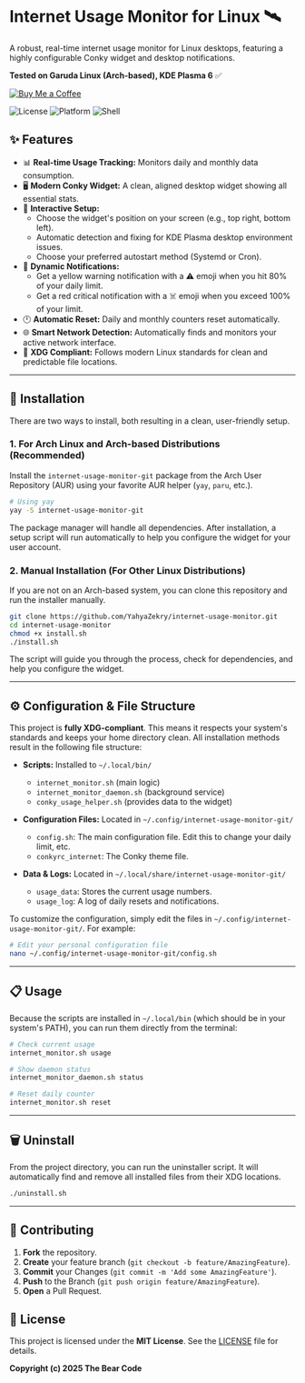 # Internet Usage Monitor for Linux 🛰️

A robust, real-time internet usage monitor for Linux desktops, featuring a highly configurable Conky widget and desktop notifications.

**Tested on Garuda Linux (Arch-based), KDE Plasma 6** ✅

[![Buy Me a Coffee](https://img.shields.io/badge/Buy%20Me%20a%20Coffee-ffdd00?style=for-the-badge&logo=buy-me-a-coffee&logoColor=black)](https://buymeacoffee.com/yahyazekry)

![License](https://img.shields.io/badge/license-MIT-blue.svg)
![Platform](https://img.shields.io/badge/platform-Linux-green.svg)
![Shell](https://img.shields.io/badge/shell-Bash-orange.svg)

## ✨ Features

- 📊 **Real-time Usage Tracking:** Monitors daily and monthly data consumption.
- 🖥️ **Modern Conky Widget:** A clean, aligned desktop widget showing all essential stats.
- 🎨 **Interactive Setup:**
  - Choose the widget's position on your screen (e.g., top right, bottom left).
  - Automatic detection and fixing for KDE Plasma desktop environment issues.
  - Choose your preferred autostart method (Systemd or Cron).
- 🔔 **Dynamic Notifications:**
  - Get a yellow warning notification with a ⚠️ emoji when you hit 80% of your daily limit.
  - Get a red critical notification with a ☠️ emoji when you exceed 100% of your limit.
- 🕛 **Automatic Reset:** Daily and monthly counters reset automatically.
- 🌐 **Smart Network Detection:** Automatically finds and monitors your active network interface.
- 📂 **XDG Compliant:** Follows modern Linux standards for clean and predictable file locations.

---

## 🚀 Installation

There are two ways to install, both resulting in a clean, user-friendly setup.

### 1. For Arch Linux and Arch-based Distributions (Recommended)

Install the `internet-usage-monitor-git` package from the Arch User Repository (AUR) using your favorite AUR helper (`yay`, `paru`, etc.).

```bash
# Using yay
yay -S internet-usage-monitor-git
```

The package manager will handle all dependencies. After installation, a setup script will run automatically to help you configure the widget for your user account.

### 2. Manual Installation (For Other Linux Distributions)

If you are not on an Arch-based system, you can clone this repository and run the installer manually.

```bash
git clone https://github.com/YahyaZekry/internet-usage-monitor.git
cd internet-usage-monitor
chmod +x install.sh
./install.sh
```

The script will guide you through the process, check for dependencies, and help you configure the widget.

---

## ⚙️ Configuration & File Structure

This project is **fully XDG-compliant**. This means it respects your system's standards and keeps your home directory clean. All installation methods result in the following file structure:

- **Scripts:** Installed to `~/.local/bin/`

  - `internet_monitor.sh` (main logic)
  - `internet_monitor_daemon.sh` (background service)
  - `conky_usage_helper.sh` (provides data to the widget)

- **Configuration Files:** Located in `~/.config/internet-usage-monitor-git/`

  - `config.sh`: The main configuration file. Edit this to change your daily limit, etc.
  - `conkyrc_internet`: The Conky theme file.

- **Data & Logs:** Located in `~/.local/share/internet-usage-monitor-git/`
  - `usage_data`: Stores the current usage numbers.
  - `usage_log`: A log of daily resets and notifications.

To customize the configuration, simply edit the files in `~/.config/internet-usage-monitor-git/`. For example:

```bash
# Edit your personal configuration file
nano ~/.config/internet-usage-monitor-git/config.sh
```

---

## 📋 Usage

Because the scripts are installed in `~/.local/bin` (which should be in your system's PATH), you can run them directly from the terminal:

```bash
# Check current usage
internet_monitor.sh usage

# Show daemon status
internet_monitor_daemon.sh status

# Reset daily counter
internet_monitor.sh reset
```

---

## 🗑️ Uninstall

From the project directory, you can run the uninstaller script. It will automatically find and remove all installed files from their XDG locations.

```bash
./uninstall.sh
```

---

## 🤝 Contributing

1.  **Fork** the repository.
2.  **Create** your feature branch (`git checkout -b feature/AmazingFeature`).
3.  **Commit** your Changes (`git commit -m 'Add some AmazingFeature'`).
4.  **Push** to the Branch (`git push origin feature/AmazingFeature`).
5.  **Open** a Pull Request.

## 📄 License

This project is licensed under the **MIT License**. See the [LICENSE](LICENSE) file for details.

**Copyright (c) 2025 The Bear Code**
